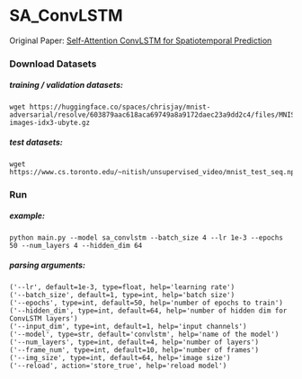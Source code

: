 # SA_ConvLSTM



Original Paper: [Self-Attention ConvLSTM for Spatiotemporal Prediction]( https://doi.org/10.1609/aaai.v34i07.6819)



### Download Datasets

##### training / validation datasets:

```
wget https://huggingface.co/spaces/chrisjay/mnist-adversarial/resolve/603879aac618aca69749a8a9172daec23a9dd2c4/files/MNIST/raw/train-images-idx3-ubyte.gz
```

##### test datasets:

```shell
wget https://www.cs.toronto.edu/~nitish/unsupervised_video/mnist_test_seq.npy
```



### Run

##### example:

```
python main.py --model sa_convlstm --batch_size 4 --lr 1e-3 --epochs 50 --num_layers 4 --hidden_dim 64
```

##### parsing arguments:

```
('--lr', default=1e-3, type=float, help='learning rate')
('--batch_size', default=1, type=int, help='batch size')
('--epochs', type=int, default=50, help='number of epochs to train')
('--hidden_dim', type=int, default=64, help='number of hidden dim for ConvLSTM layers')
('--input_dim', type=int, default=1, help='input channels')
('--model', type=str, default='convlstm', help='name of the model')
('--num_layers', type=int, default=4, help='number of layers')
('--frame_num', type=int, default=10, help='number of frames')
('--img_size', type=int, default=64, help='image size')
('--reload', action='store_true', help='reload model')
```

